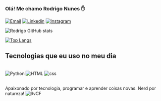 
### Olá! Me chamo Rodrigo Nunes  ✋

[![Email](https://img.shields.io/badge/Microsoft_Outlook-0078D4?style=for-the-badge&logo=microsoft-outlook&logoColor=white)](mailto:rodrigo.nferreira2011@hotmail.com)
[![Linkedin](https://img.shields.io/badge/LinkedIn-0077B5?style=for-the-badge&logo=linkedin&logoColor=white)](https://www.linkedin.com/in/rodrigo-nunes-ferreira-47307a212/)
[![Instagram](https://img.shields.io/badge/Instagram-E4405F?style=for-the-badge&logo=instagram&logoColor=white)](https://www.instagram.com/RodNFerreira/)

![Rodrigo GitHub stats](https://github-readme-stats.vercel.app/api?username=RodNFerreira&show_icons=true&theme=radical)

[![Top Langs](https://github-readme-stats.vercel.app/api/top-langs/?username=RodNFerreira)](https://github.com/anuraghazra/github-readme-stats)

## Tecnologias que eu uso no meu dia

<div style="display: inline_block"><br/>
    <img align="center" alt="Python" src="https://img.shields.io/badge/Python-3776AB?style=for-the-badge&logo=python&logoColor=white">
    <img align="center" alt="HTML" src="https://img.shields.io/badge/HTML-239120?style=for-the-badge&logo=html5&logoColor=white">
    <img align="center" alt="css" src="https://img.shields.io/badge/CSS-239120?&style=for-the-badge&logo=css3&logoColor=white">
</div><br/>


Apaixonado por tecnologia, programar e aprender coisas novas. Nerd por natureza!
![6vCF](https://user-images.githubusercontent.com/127325385/228327417-86637b1b-7cea-45e1-bac9-2b2a6927d654.gif)


